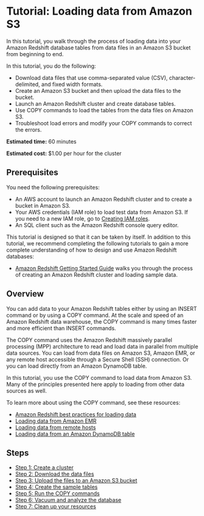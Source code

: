 # Tutorial: Loading data from Amazon S3<a name="tutorial-loading-data"></a>

In this tutorial, you walk through the process of loading data into your Amazon Redshift database tables from data files in an Amazon S3 bucket from beginning to end\. 

In this tutorial, you do the following: 
+ Download data files that use comma\-separated value \(CSV\), character\-delimited, and fixed width formats\. 
+ Create an Amazon S3 bucket and then upload the data files to the bucket\. 
+ Launch an Amazon Redshift cluster and create database tables\. 
+ Use COPY commands to load the tables from the data files on Amazon S3\. 
+ Troubleshoot load errors and modify your COPY commands to correct the errors\.

**Estimated time:** 60 minutes

**Estimated cost:** $1\.00 per hour for the cluster

## Prerequisites<a name="tutorial-loading-data-prerequisites"></a>

You need the following prerequisites:
+ An AWS account to launch an Amazon Redshift cluster and to create a bucket in Amazon S3\.
+ Your AWS credentials \(IAM role\) to load test data from Amazon S3\. If you need to a new IAM role, go to [Creating IAM roles](https://docs.aws.amazon.com/IAM/latest/UserGuide/id_roles_create.html)\.
+ An SQL client such as the Amazon Redshift console query editor\. 

This tutorial is designed so that it can be taken by itself\. In addition to this tutorial, we recommend completing the following tutorials to gain a more complete understanding of how to design and use Amazon Redshift databases: 
+ [Amazon Redshift Getting Started Guide](https://docs.aws.amazon.com/redshift/latest/gsg/) walks you through the process of creating an Amazon Redshift cluster and loading sample data\. 

## Overview<a name="tutorial-loading-data-overview"></a>

You can add data to your Amazon Redshift tables either by using an INSERT command or by using a COPY command\. At the scale and speed of an Amazon Redshift data warehouse, the COPY command is many times faster and more efficient than INSERT commands\. 

The COPY command uses the Amazon Redshift massively parallel processing \(MPP\) architecture to read and load data in parallel from multiple data sources\. You can load from data files on Amazon S3, Amazon EMR, or any remote host accessible through a Secure Shell \(SSH\) connection\. Or you can load directly from an Amazon DynamoDB table\. 

In this tutorial, you use the COPY command to load data from Amazon S3\. Many of the principles presented here apply to loading from other data sources as well\. 

To learn more about using the COPY command, see these resources: 
+ [Amazon Redshift best practices for loading data](c_loading-data-best-practices.md)
+ [Loading data from Amazon EMR](loading-data-from-emr.md)
+ [Loading data from remote hosts](loading-data-from-remote-hosts.md)
+ [Loading data from an Amazon DynamoDB table](t_Loading-data-from-dynamodb.md)

## Steps<a name="tutorial-loading-data-steps"></a>
+ [Step 1: Create a cluster](tutorial-loading-data-launch-cluster.md)
+ [Step 2: Download the data files](tutorial-loading-data-download-files.md)
+ [Step 3: Upload the files to an Amazon S3 bucket](tutorial-loading-data-upload-files.md)
+ [Step 4: Create the sample tables](tutorial-loading-data-create-tables.md)
+ [Step 5: Run the COPY commands](tutorial-loading-run-copy.md)
+ [Step 6: Vacuum and analyze the database](tutorial-loading-data-vacuum.md)
+ [Step 7: Clean up your resources](tutorial-loading-data-clean-up.md)